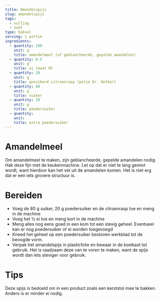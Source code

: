 ```yaml
---
title: Amandelspijs
slug: amandelspijs
tags:
  - vulling
  - zoet
type: baksel
serving: 1 portie
ingredients:
  - quantity: 100
    unit: g
    title: amandelmeel (of geblancheerde, gepalde amandelen)
  - quantity: 0.5
    unit: g
    title: ei (maat M)
  - quantity: 20
    unit: g
    title: gesuikerd citroenrasp (potje Dr. Oetker)
  - quantity: 80
    unit: g
    title: suiker
  - quantity: 20
    unit: g
    title: poedersuiker
  - quantity:
    unit:
    title: extra poedersuiker
---
```


# Amandelmeel

Om amandelmeel te maken, zijn geblancheerde, gepelde amandelen nodig. Hak deze fijn met de keukenmachine. Let op dat er niet te lang gemixt wordt, want hierdoor kan het vet uit de amandelen komen. Het is niet erg dat er een iets grovere structuur is.

# Bereiden

- Voeg de 80 g suiker, 20 g poedersuiker en de citroenrasp toe en meng in de machine
- Voeg het ½ ei toe en meng kort in de machine
- Meng alles nog eens goed in een kom tot een stevig geheel. Eventueel kan er nog poedersuiker of ei worden toegevoegd
- Kneed het geheel op een poedersuiker bestoven werkblad tot de beoogde vorm.
- Verpak het amandelspijs in plasticfolie en bewaar in de koelkast tot gebruik. Het is raadzaam deze van te voren te maken, want de spijs wordt dan iets steviger voor gebruik.

# Tips

Deze spijs is bedoeld om in een product zoals een kerststol mee te bakken. Anders is er minder ei nodig.
